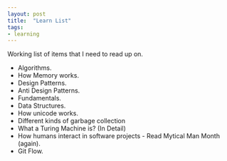 ```yaml
---
layout: post
title:  "Learn List"
tags:
- learning
---
```


Working list of items that I need to read up on.

* Algorithms.
* How Memory works.
* Design Patterns.
* Anti Design Patterns.
* Fundamentals.
* Data Structures.
* How unicode works.
* Different kinds of garbage collection
* What a Turing Machine is? (In Detail)
* How humans interact in software projects - Read Mytical Man Month (again).
* Git Flow.
